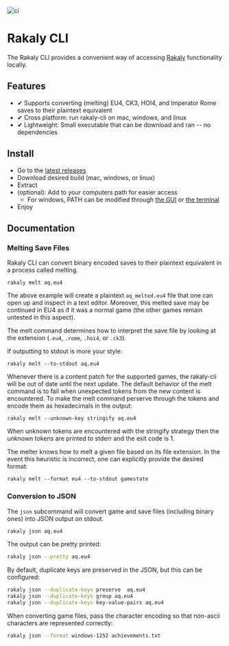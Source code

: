![ci](https://github.com/rakaly/cli/workflows/ci/badge.svg)

# Rakaly CLI

The Rakaly CLI provides a convenient way of accessing [Rakaly](https://rakaly.com/eu4/) functionality locally.

## Features

- ✔ Supports converting (melting) EU4, CK3, HOI4, and Imperator Rome saves to their plaintext equivalent
- ✔ Cross platform: run rakaly-cli on mac, windows, and linux 
- ✔ Lightweight: Small executable that can be download and ran -- no dependencies 

## Install

 - Go to the [latest releases](https://github.com/rakaly/cli/releases/latest)
 - Download desired build (mac, windows, or linux)
 - Extract
 - (optional): Add to your computers path for easier access
   - For windows, PATH can be modified through [the GUI](https://www.architectryan.com/2018/03/17/add-to-the-path-on-windows-10/) or [the terminal](https://stackoverflow.com/q/9546324/433785)
 - Enjoy

## Documentation

### Melting Save Files

Rakaly CLI can convert binary encoded saves to their plaintext equivalent in a process called melting.

```plain
rakaly melt aq.eu4
```

The above example will create a plaintext `aq_melted.eu4` file that one can open up and inspect in a text editor. Moreover, this melted save may be continued in EU4 as if it was a normal game (the other games remain untested in this aspect). 

The melt command determines how to interpret the save file by looking at the extension (`.eu4`, `.rome`, `.hoi4`, or `.ck3`).

If outputting to stdout is more your style:

```plain
rakaly melt --to-stdout aq.eu4
```

Whenever there is a content patch for the supported games, the rakaly-cli will be out of date until the next update. The default behavior of the melt command is to fail when unexpected tokens from the new content is encountered. To make the melt command perserve through the tokens and encode them as hexadecimals in the output:

```plain
rakaly melt --unknown-key stringify aq.eu4
```

When unknown tokens are encountered with the stringify strategy then the unknown tokens are printed to stderr and the exit code is 1.

The melter knows how to melt a given file based on its file extension. In the event this heuristic is incorrect, one can explicitly provide the desired format:

```plain
rakaly melt --format eu4 --to-stdout gamestate
```

### Conversion to JSON

The `json` subcommand will convert game and save files (including binary ones) into JSON output on stdout.

```bash
rakaly json aq.eu4
```

The output can be pretty printed:

```bash
rakaly json --pretty aq.eu4
```

By default, duplicate keys are preserved in the JSON, but this can be configured:

```bash
rakaly json --duplicate-keys preserve  aq.eu4
rakaly json --duplicate-keys group aq.eu4
rakaly json --duplicate-keys key-value-pairs aq.eu4
```

When converting game files, pass the character encoding so that non-ascii characters are represented correctly:

```bash
rakaly json --format windows-1252 achievements.txt
```

